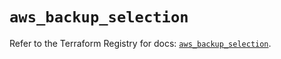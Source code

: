 # `aws_backup_selection`

Refer to the Terraform Registry for docs: [`aws_backup_selection`](https://registry.terraform.io/providers/hashicorp/aws/5.83.0/docs/resources/backup_selection).
